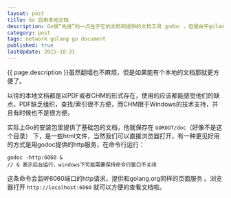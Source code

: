 ```yaml
---
layout: post
title: Go 启用本地文档
description: Go很“先进”的一点在于它的文档和提供的文档工具 godoc ，但是由于golang的官网被 万能的GFW 干掉了，有时候要查文档很不方便。
category: post
tags: network golang go document
published: true
lastUpdate: 2015-10-31
---
```


{{ page.description }}虽然翻墙也不麻烦，但是如果能有个本地的文档那就更方便了。

以往的本地文档都是以PDF或者CHM的形式存在，使用的应该都能感觉他们的缺点，PDF缺乏组织，查找/索引很不方便，而CHM限于Windows的技术支持，并且有时候也不是很方便。

实际上Go的安装包里提供了基础包的文档，他就保存在 `GOROOT/doc`（好像不是这个目录） 下，是一些html文件，当然我们可以直接浏览器打开，有一种更见好用的方式是用godoc提供的http服务，在命令行运行：

```
godoc -http:6060 &
// & 表示后台运行，windows下可能需要保持命令行窗口不关闭
```
这条命令会监听6060端口的http请求，提供和golang.org同样的页面服务 。浏览器打开 `http://localhost:6060` 就可以方便的查看文档啦。


